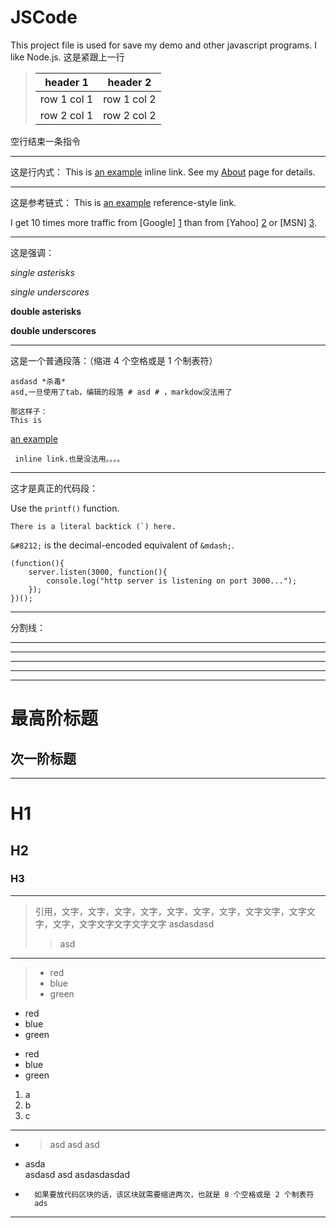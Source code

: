 # JSCode
This project file is used for save my demo and other javascript programs. I like Node.js.
这是紧跟上一行

> header 1 | header 2
> ---|---
> row 1 col 1 | row 1 col 2
> row 2 col 1 | row 2 col 2 

空行结束一条指令

---
这是行内式：
This is [an example](http://example.com/ "Title") inline link. See my [About](/about/) page for details.

---
这是参考链式：
This is [an example][id] reference-style link.

[id]: http://example.com/  "Optional Title Here"


I get 10 times more traffic from [Google] [1] than from
[Yahoo] [2] or [MSN] [3].

  [1]: http://google.com/        "Google"
  [2]: http://search.yahoo.com/  "Yahoo Search"
  [3]: http://search.msn.com/    "MSN Search"

---
这是强调：

*single asterisks*

_single underscores_

**double asterisks**

__double underscores__

---

这是一个普通段落：（缩进 4 个空格或是 1 个制表符）

    asdasd *杀毒*
    asd,一旦使用了tab，编辑的段落 # asd # ，markdow没法用了

    那这样子：
    This is 
[an example](http://example.com/ "Title")
    
     inline link.也是没法用。。。。

---
    
这才是真正的代码段：

Use the `printf()` function.

``
There is a literal backtick (`) here.
``

`&#8212;` is the decimal-encoded equivalent of `&mdash;`.

```
(function(){
    server.listen(3000, function(){
        console.log("http server is listening on port 3000...");
    });
})();
```

---
分割线：
***
* * *
---
- - -
_____

最高阶标题
=============

次一阶标题
-------------
---

# H1 #

## H2 ##

### H3 ######

---

> 引用，文字，文字，文字，文字，文字，文字，文字，文字文字，文字文字，文字，文字文字文字文字文字 
asdasdasd
>>asd

---

>* red 
>* blue
>* green

* red 
* blue
* green

+   red 
+   blue
+   green

1.  a
2.  b
3.  c

---

* > asd asd asd 

* asda  
  asdasd asd      asdasdasdad

*       如果要放代码区块的话，该区块就需要缩进两次，也就是 8 个空格或是 2 个制表符
        ads

---

